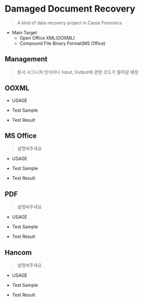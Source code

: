 # Damaged Document Recovery

> A kind of data recovery project in Carpe Forensics

- Main Target
	- Open Office XML(OOXML)
	- Compound File Binary Format(MS Office)

## Management
> 문서 시그니처 인식이나 Input, Output에 관한 코드가 들어갈 예정
	
## OOXML

- USAGE

- Test Sample

- Test Result

## MS Office
> 설명써주세요

- USAGE

- Test Sample

- Test Result

## PDF
> 설명써주세요

- USAGE

- Test Sample

- Test Result

## Hancom
> 설명써주세요

- USAGE

- Test Sample

- Test Result
